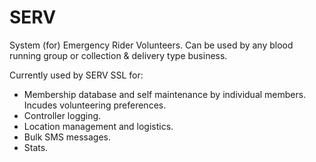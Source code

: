 SERV
====

System (for) Emergency Rider Volunteers.  Can be used by any blood running group or collection & delivery type business.

Currently used by SERV SSL for:

- Membership database and self maintenance by individual members.  Incudes volunteering preferences.
- Controller logging.
- Location management and logistics.
- Bulk SMS messages.
- Stats.
